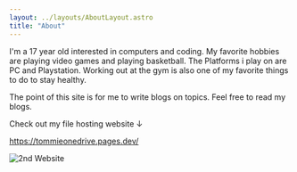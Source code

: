 ```yaml
---
layout: ../layouts/AboutLayout.astro
title: "About"
---
```

I'm a 17 year old interested in computers and coding. My favorite hobbies are playing video games and playing basketball. The Platforms i play on are PC and Playstation. Working out at the gym is also one of my favorite things to do to stay healthy. 

The point of this site is for me to write blogs on topics. Feel free to read my blogs.

Check out my file hosting website ↓

https://tommieonedrive.pages.dev/

![2nd Website](@assets/images/2ndwebsite.PNG)

